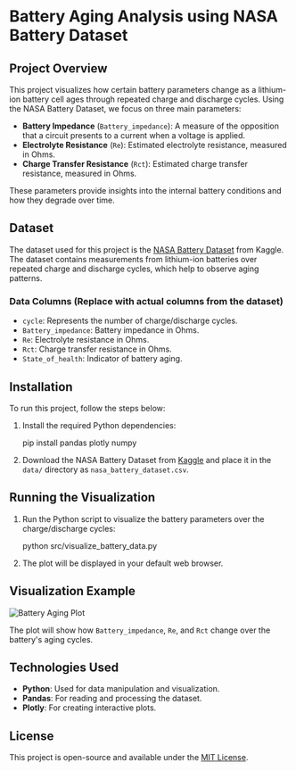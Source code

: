 # Battery Aging Analysis using NASA Battery Dataset

## Project Overview

This project visualizes how certain battery parameters change as a lithium-ion battery cell ages through repeated charge and discharge cycles. Using the NASA Battery Dataset, we focus on three main parameters:

- **Battery Impedance** (`Battery_impedance`): A measure of the opposition that a circuit presents to a current when a voltage is applied.
- **Electrolyte Resistance** (`Re`): Estimated electrolyte resistance, measured in Ohms.
- **Charge Transfer Resistance** (`Rct`): Estimated charge transfer resistance, measured in Ohms.

These parameters provide insights into the internal battery conditions and how they degrade over time.

## Dataset

The dataset used for this project is the [NASA Battery Dataset](https://www.kaggle.com/datasets/patrickfleith/nasa-battery-dataset) from Kaggle. The dataset contains measurements from lithium-ion batteries over repeated charge and discharge cycles, which help to observe aging patterns.

### Data Columns (Replace with actual columns from the dataset)

- `cycle`: Represents the number of charge/discharge cycles.
- `Battery_impedance`: Battery impedance in Ohms.
- `Re`: Electrolyte resistance in Ohms.
- `Rct`: Charge transfer resistance in Ohms.
- `State_of_health`: Indicator of battery aging.

## Installation

To run this project, follow the steps below:

1. Install the required Python dependencies:
   
    pip install pandas plotly numpy

2. Download the NASA Battery Dataset from [Kaggle](https://www.kaggle.com/datasets/patrickfleith/nasa-battery-dataset/data) and place it in the `data/` directory as `nasa_battery_dataset.csv`.

## Running the Visualization

1. Run the Python script to visualize the battery parameters over the charge/discharge cycles:

    python src/visualize_battery_data.py


2. The plot will be displayed in your default web browser.

## Visualization Example

![Battery Aging Plot](example_plot.png)

The plot will show how `Battery_impedance`, `Re`, and `Rct` change over the battery's aging cycles.

## Technologies Used

- **Python**: Used for data manipulation and visualization.
- **Pandas**: For reading and processing the dataset.
- **Plotly**: For creating interactive plots.

## License

This project is open-source and available under the [MIT License](LICENSE).
